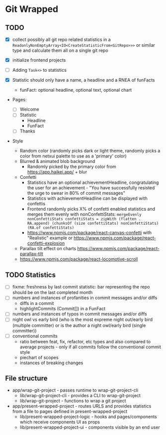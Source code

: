 # Git Wrapped

## TODO

- [x] collect possibly all git repo related statistics in a `ReadonlyNonEmptyArray<IO<CreateStatisticFrom<GitRepo>>>` or similar type and calculate them all on a single git repo
- [x] initialize frontend projects
- [ ] Adding `Task<>` to statistics
- [x] Statistic should only have a name, a headline and a RNEA of funFacts

  - funFact: optional headline, optional text, optional chart

- Pages:

  - [ ] Welcome
  - [ ] Statistic
    - Headline
    - FunFact
  - [ ] Thanks

- Style
  - Random color (randomly picks dark or light theme, randomly picks a color from netxui palette to use as a 'primary' color)
  - Blurred & animated blob background
    - Randomly picked by the primary color from https://app.haikei.app/ + blur
  - Confetti
    - Statistics have an optional achievementHeadline, congratulating the user for an achievement - "You have successfully resisted the urge to swear in 80% of commit messages"
    - Statistics with achievementHeadline can be displayed with confettis
    - Frontend randomly picks X% of confetti enabled statistics and merges them evenly with nonConfettiStats:
      `mergeEvenly nonConfettiStats confettiStats = zipWith (flatten . RA.append) (chunksOf (size confettiStats) nonConfettiStats) (RA.of confettiStats)`
    - https://www.npmjs.com/package/react-canvas-confetti with "Realistic" example or https://www.npmjs.com/package/react-confetti-explosion
  - Parallax tilt effect on charts https://www.npmjs.com/package/react-parallax-tilt
  - https://www.npmjs.com/package/react-locomotive-scroll

## TODO Statistics

- [ ] fixme: freshness by last commit statistic: bar representing the repo should be on the last completed month
- [ ] numbers and instances of profanities in commit messages and/or diffs
  - diffs in a commit
  - highlightCommits (Commit[]) in a FunFact
- [ ] numbers and instances of typos in commit messages and/or diffs
- [ ] night owl vs early bird (who is the most expreme night out/early bird (multiple committer) or is the author a night owl/early bird (single committer))
- [ ] conventional commits
  - ratio between feat, fix, refactor, etc types and also compared to average projects - only if all commits follow the conventional commit style
  - piechart of scopes
  - instances of breaking changes

## File structure

- app/wrap-git-project - passes runtime to wrap-git-project-cli
  - lib/wrap-git-project-cli - provides a CLI to wrap-git-project
  - lib/wrap-git-project - functions to wrap a git project
- app/present-wrapped-project - routes URLS and provides statistics from a file to pages defined in present-wrapped-project
  - lib/present-wrapped-project-logic - hooks and pages/components which receive components UI as props
  - lib/present-wrapped-project-ui - components visible by an end user
